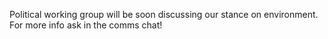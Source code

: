Political working group will be soon discussing our stance on environment. For more info ask in the comms chat! 
